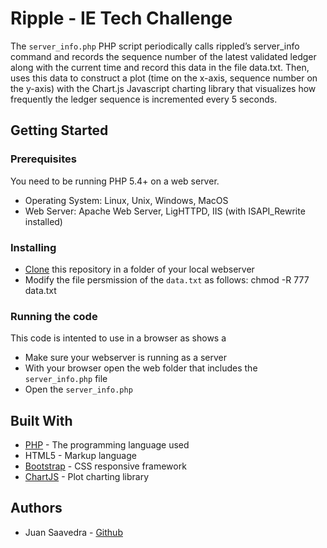 # Ripple - IE Tech Challenge

The `server_info.php` PHP script periodically calls rippled’s server_info command and records the sequence number of the latest validated ledger along with the current time and record this data in the file data.txt. Then, uses this data to construct a plot (time on the x-axis, sequence number on the y-axis) with the Chart.js Javascript charting library that visualizes how frequently the ledger sequence is incremented every 5 seconds. 

## Getting Started

### Prerequisites

You need to be running PHP 5.4+ on a web server.

* Operating System: Linux, Unix, Windows, MacOS
* Web Server: Apache Web Server, LigHTTPD, IIS (with ISAPI_Rewrite installed)

### Installing

* [Clone](https://help.github.com/en/github/creating-cloning-and-archiving-repositories/cloning-a-repository) this repository in a folder of your local webserver
* Modify the file persmission of the `data.txt` as follows: chmod -R 777 data.txt

### Running the code

This code is intented to use in a browser as shows a

* Make sure your webserver is running as a server
* With your browser open the web folder that includes the `server_info.php` file
* Open the `server_info.php` 


## Built With

* [PHP](https://www.php.net) - The programming language used
* HTML5 - Markup language
* [Bootstrap](https://getbootstrap.com/) - CSS responsive framework
* [ChartJS](https://www.chartjs.org/) - Plot charting library


## Authors

* Juan Saavedra - [Github](https://github.com/saavedrajj)

